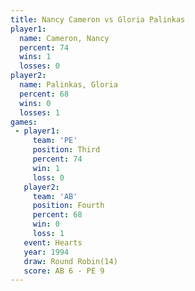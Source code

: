 ```yaml
---
title: Nancy Cameron vs Gloria Palinkas
player1:                
  name: Cameron, Nancy  
  percent: 74           
  wins: 1               
  losses: 0             
player2:                
  name: Palinkas, Gloria
  percent: 68           
  wins: 0               
  losses: 1             
games:
 - player1:         
     team: 'PE'     
     position: Third
     percent: 74    
     win: 1         
     loss: 0        
   player2:          
     team: 'AB'      
     position: Fourth
     percent: 68     
     win: 0          
     loss: 1         
   event: Hearts        
   year: 1994           
   draw: Round Robin(14)
   score: AB 6 - PE 9   
---
```

